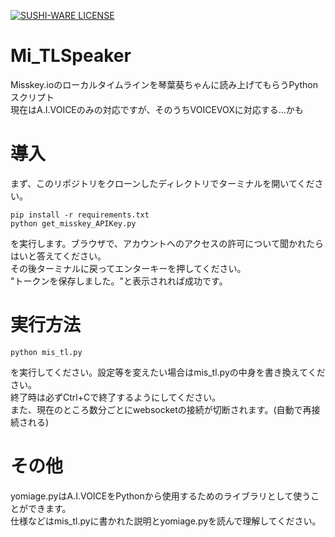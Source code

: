[![SUSHI-WARE LICENSE](https://img.shields.io/badge/license-SUSHI--WARE%F0%9F%8D%A3-blue.svg)](https://github.com/MakeNowJust/sushi-ware)
# Mi_TLSpeaker
Misskey.ioのローカルタイムラインを琴葉葵ちゃんに読み上げてもらうPythonスクリプト<br>
現在はA.I.VOICEのみの対応ですが、そのうちVOICEVOXに対応する...かも
# 導入
まず、このリポジトリをクローンしたディレクトリでターミナルを開いてください。
```
pip install -r requirements.txt
python get_misskey_APIKey.py
```
を実行します。ブラウザで、アカウントへのアクセスの許可について聞かれたらはいと答えてください。<br>
その後ターミナルに戻ってエンターキーを押してください。<br>
"トークンを保存しました。"と表示されれば成功です。
# 実行方法
```
python mis_tl.py
```
を実行してください。設定等を変えたい場合はmis_tl.pyの中身を書き換えてください。<br>
終了時は必ずCtrl+Cで終了するようにしてください。<br>
また、現在のところ数分ごとにwebsocketの接続が切断されます。(自動で再接続される)
# その他
yomiage.pyはA.I.VOICEをPythonから使用するためのライブラリとして使うことができます。<br>
仕様などはmis_tl.pyに書かれた説明とyomiage.pyを読んで理解してください。
